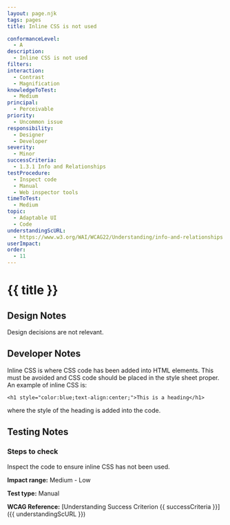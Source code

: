 ```yaml
---
layout: page.njk
tags: pages
title: Inline CSS is not used

conformanceLevel:
  - A
description:
  - Inline CSS is not used
filters:
interaction:
  - Contrast
  - Magnification
knowledgeToTest:
  - Medium
principal:
  - Perceivable
priority:
  - Uncommon issue
responsibility:
  - Designer
  - Developer
severity:
  - Minor
successCriteria:
  - 1.3.1 Info and Relationships
testProcedure:
  - Inspect code
  - Manual
  - Web inspector tools
timeToTest:
  - Medium
topic:
  - Adaptable UI
  - Code
understandingScURL:
  - https://www.w3.org/WAI/WCAG22/Understanding/info-and-relationships
userImpact:
order:
  - 11
---
```


# {{ title }}

## Design Notes

Design decisions are not relevant.

## Developer Notes

Inline CSS is where CSS code has been added into HTML elements. This must be avoided and CSS code should be placed in the style sheet proper. 
An example of inline CSS is: 

`<h1 style="color:blue;text-align:center;">This is a heading</h1>`

where the style of the heading is added into the code. 

## Testing Notes

### Steps to check

Inspect the code to ensure inline CSS has not been used.

**Impact range:** Medium - Low

**Test type:** Manual

**WCAG Reference:** [Understanding Success Criterion {{ successCriteria }}]({{ understandingScURL }})
